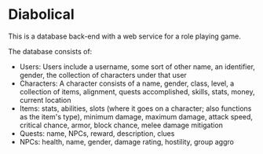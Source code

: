 Diabolical
==========

This is a database back-end with a web service for a role playing game.

The database consists of:

- Users: Users include a username, some sort of other name, an identifier, gender, the collection of characters under that user
- Characters: A character consists of a name, gender, class, level, a collection of items, alignment, quests accomplished, skills, stats, money, current location
- Items: stats, abilities, slots (where it goes on a character; also functions as the item's type), minimum damage, maximum damage, attack speed, critical chance, armor, block chance, melee damage mitigation
- Quests: name, NPCs, reward, description, clues
- NPCs: health, name, gender, damage rating, hostility, group aggro

